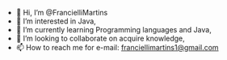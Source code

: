 - 👋 Hi, I’m @FrancielliMartins
- 👀 I’m interested in  Java,
- 🌱 I’m currently learning  Programming languages and Java,
- 💞️ I’m looking to collaborate on  acquire knowledge,
- 📫 How to reach me for e-mail: franciellimartins1@gmail.com
